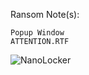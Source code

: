 Ransom Note(s):  
```
Popup Window
ATTENTION.RTF
```
![NanoLocker](https://github.com/user-attachments/assets/de5ff7d8-7201-4da3-85a0-13ad17a58867)

